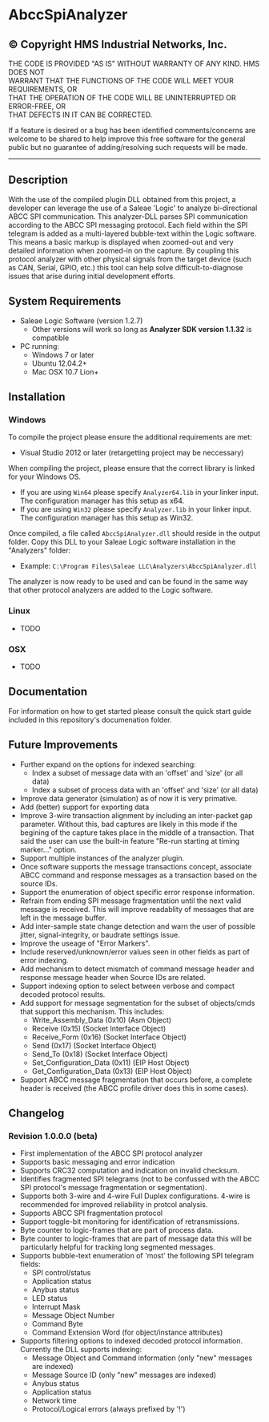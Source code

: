 # AbccSpiAnalyzer

## &copy; Copyright HMS Industrial Networks, Inc.
THE CODE IS PROVIDED "AS IS" WITHOUT WARRANTY OF ANY KIND. HMS DOES NOT    
WARRANT THAT THE FUNCTIONS OF THE CODE WILL MEET YOUR REQUIREMENTS, OR     
THAT THE OPERATION OF THE CODE WILL BE UNINTERRUPTED OR ERROR-FREE, OR     
THAT DEFECTS IN IT CAN BE CORRECTED.

If a feature is desired or a bug has been identified comments/concerns 
are welcome to be shared to help improve this free software for the 
general public but no guarantee of adding/resolving such requests will
be made.

----------

## Description

With the use of the compiled plugin DLL obtained from this project, a developer
can leverage the use of a Saleae 'Logic' to analyze bi-directional ABCC SPI
communication. This analyzer-DLL parses SPI communication according to the
ABCC SPI messaging protocol. Each field within the SPI telegram is added as 
a multi-layered bubble-text within the Logic software. This means a basic
markup is displayed when zoomed-out and very detailed information when 
zoomed-in on the capture. By coupling this protocol analyzer with other 
physical signals from the target device (such as CAN, Serial, GPIO, etc.)
this tool can help solve difficult-to-diagnose issues that arise during initial
development efforts.

## System Requirements

* Saleae Logic Software (version 1.2.7)
	* Other versions will work so long as **Analyzer SDK version 1.1.32** is compatible
* PC running:
	* Windows 7 or later
	* Ubuntu 12.04.2+
	* Mac OSX 10.7 Lion+

## Installation

### Windows

To compile the project please ensure the additional requirements are met:

* Visual Studio 2012 or later (retargetting project may be neccessary)

When compiling the project, please ensure that the correct library is linked
for your Windows OS.

- If you are using `Win64` please specify `Analyzer64.lib` in your linker input.
  The configuration manager has this setup as x64.
- If you are using `Win32` please specify `Analyzer.lib` in your linker input.
  The configuration manager has this setup as Win32.

Once compiled, a file called `AbccSpiAnalyzer.dll` should reside in the output
folder. Copy this DLL to your Saleae Logic software installation in the
"Analyzers" folder:

- Example: `C:\Program Files\Saleae LLC\Analyzers\AbccSpiAnalyzer.dll`

The analyzer is now ready to be used and can be found in the same way that
other protocol analyzers are added to the Logic software.

### Linux

* TODO

### OSX

* TODO

## Documentation

For information on how to get started please consult the quick start guide
included in this repository's documenation folder.

## Future Improvements

* Further expand on the options for indexed searching:
  - Index a subset of message data with an 'offset' and 'size' (or all data)
  - Index a subset of process data with an 'offset' and 'size' (or all data)
* Improve data generator (simulation) as of now it is very primative.
* Add (better) support for exporting data
* Improve 3-wire transaction alignment by including an inter-packet gap
  parameter. Without this, bad captures are likely in this mode if the
  begining of the capture takes place in the middle of a transaction.
  That said the user can use the built-in feature "Re-run starting at timing
  marker..." option.
* Support multiple instances of the analyzer plugin.
* Once software supports the message transactions concept, associate
  ABCC command and response messages as a transaction based on the source IDs.
* Support the enumeration of object specific error response information.
* Refrain from ending SPI message fragmentation until the next valid message
  is received. This will improve readablity of messages that are left in the
  message buffer.
* Add inter-sample state change detection and warn the user of possible
  jitter, signal-integrity, or baudrate settings issue.
* Improve the useage of "Error Markers".
* Include reserved/unknown/error values seen in other fields as part of error
   indexing.
* Add mechanism to detect mismatch of command message header and response
  message header when Source IDs are related.
* Support indexing option to select between verbose and compact decoded
   protocol results.
* Add support for message segmentation for the subset of objects/cmds that
   support this mechanism. This includes:
   - Write_Assembly_Data (0x10) (Asm Object)
   - Receive (0x15) (Socket Interface Object)
   - Receive_Form (0x16) (Socket Interface Object)
   - Send (0x17) (Socket Interface Object)
   - Send_To (0x18) (Socket Interface Object)
   - Set_Configuration_Data (0x11) (EIP Host Object)
   - Get_Configuration_Data (0x13) (EIP Host Object)
* Support ABCC message fragmentation that occurs before, a complete header
   is received (the ABCC profile driver does this in some cases).

## Changelog

### Revision 1.0.0.0 (beta)

* First implementation of the ABCC SPI protocol analyzer
* Supports basic messaging and error indication
* Supports CRC32 computation and indication on invalid checksum.
* Identifies fragmented SPI telegrams (not to be confussed with the ABCC SPI 
  protocol's message fragmentation or segmentation).
* Supports both 3-wire and 4-wire Full Duplex configurations. 4-wire is
  recommended for improved reliability in protcol analysis.
* Supports ABCC SPI fragmentation protocol
* Support toggle-bit monitoring for identification of retransmissions.
* Byte counter to logic-frames that are part of process data.
* Byte counter to logic-frames that are part of message data
  this will be particularly helpful for tracking long segmented messages.
* Supports bubble-text enumeration of 'most' the following SPI telegram fields:
  - SPI control/status
  - Application status
  - Anybus status
  - LED status
  - Interrupt Mask
  - Message Object Number
  - Command Byte
  - Command Extension Word (for object/instance attributes)
* Supports filtering options to indexed decoded protocol information.
  Currently the DLL supports indexing: 
  - Message Object and Command information (only "new" messages are indexed)
  - Message Source ID (only "new" messages are indexed)
  - Anybus status
  - Application status
  - Network time
  - Protocol/Logical errors (always prefixed by '!')